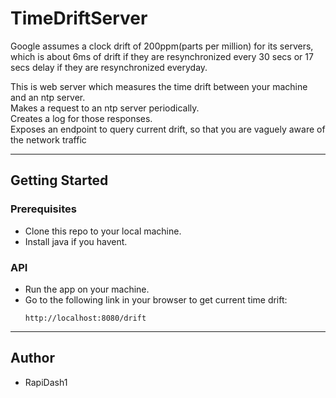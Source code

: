 # TimeDriftServer

Google assumes a clock drift of 200ppm(parts per million) for its servers, which is about 6ms of drift if they are resynchronized every 30 secs or 17 secs delay if they are resynchronized everyday.

This is web server which measures the time drift between your machine and an ntp server. \
Makes a request to an ntp server periodically. \
Creates a log for those responses. \
Exposes an endpoint to query current drift, so that you are vaguely aware of the network traffic


---

## Getting Started

### Prerequisites
* Clone this repo to your local machine.
* Install java if you havent.

### API
* Run the app on your machine. 
* Go to the following link in your browser to get current time drift:
    ```
    http://localhost:8080/drift
    ```

---

## Author

* RapiDash1
